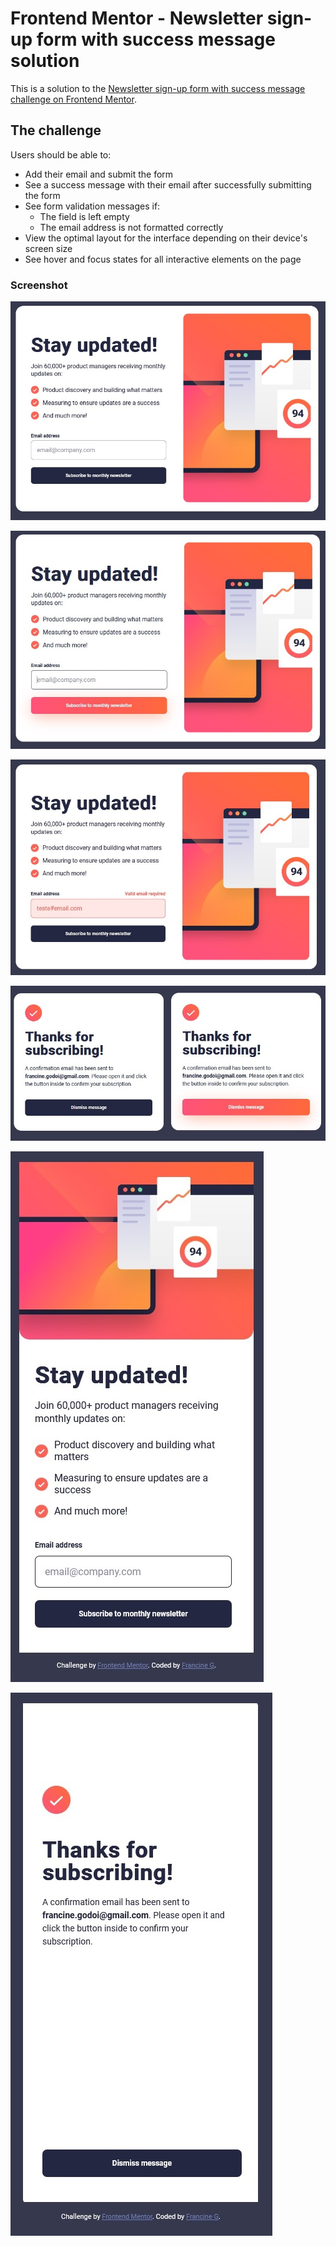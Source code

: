# Frontend Mentor - Newsletter sign-up form with success message solution

This is a solution to the [Newsletter sign-up form with success message challenge on Frontend Mentor](https://www.frontendmentor.io/challenges/newsletter-signup-form-with-success-message-3FC1AZbNrv). 

## The challenge

Users should be able to:

- Add their email and submit the form
- See a success message with their email after successfully submitting the form
- See form validation messages if:
  - The field is left empty
  - The email address is not formatted correctly
- View the optimal layout for the interface depending on their device's screen size
- See hover and focus states for all interactive elements on the page

### Screenshot

![](screenshots/newsletter-sign-up-with-success-message-final-product.jpg)

![](screenshots/newsletter-sign-up-with-success-message-hover.jpg)

![](screenshots/newsletter-sign-up-with-success-message-error.jpg)

![](screenshots/newsletter-sign-up-with-success-message-success-message.jpg)

![](screenshots/newsletter-sign-up-with-success-message-mobile.jpg)

![](screenshots/newsletter-sign-up-with-success-message-mobile-success.jpg)

